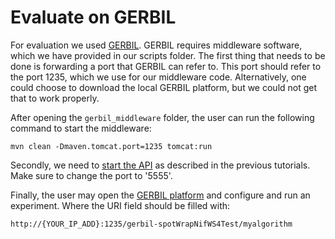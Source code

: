 # Evaluate on GERBIL
For evaluation we used [GERBIL](https://github.com/dice-group/gerbil/). GERBIL requires middleware software, which we have provided in our scripts
folder. The first thing that needs to be done is forwarding a port that GERBIL
can refer to. This port should refer to the port 1235, which we use for our middleware code. Alternatively, one could choose to download the local GERBIL platform, but we could not get that to
work properly.

After opening the `gerbil_middleware` folder, the user can run the following command to start the middleware:
```
mvn clean -Dmaven.tomcat.port=1235 tomcat:run
```
Secondly, we need to [start the API]((https://github.com/informagi/REL/tree/master/tutorials/02_E2E_Entity_Linking.md)) as described in the previous tutorials. Make sure
to change the port to '5555'.

Finally, the user may open the [GERBIL platform](http://gerbil.aksw.org/gerbil/config) and configure and run an experiment. Where the URI field
should be filled with:

 `http://{YOUR_IP_ADD}:1235/gerbil-spotWrapNifWS4Test/myalgorithm`